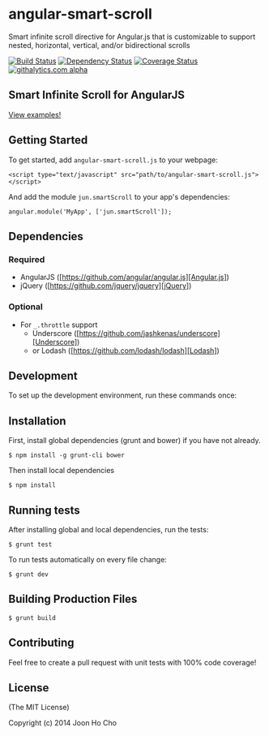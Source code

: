 angular-smart-scroll
=======================
Smart infinite scroll directive for Angular.js that is customizable to support nested, horizontal, vertical, and/or bidirectional scrolls

[![Build Status][Build Status img]][Build Status]
[![Dependency Status][Dependency Status img]][Dependency Status]
[![Coverage Status][Coverage Status img]][Coverage Status]
[![githalytics.com alpha][Git Anlytics img]][Git Anlytics]
<!-- [![Code Climate][Code Climate img]][Code Climate] -->


## Smart Infinite Scroll for AngularJS
[View examples!][Examples]


## Getting Started

To get started, add `angular-smart-scroll.js` to your webpage:

	<script type="text/javascript" src="path/to/angular-smart-scroll.js"></script>

And add the module `jun.smartScroll` to your app's dependencies:


	angular.module('MyApp', ['jun.smartScroll']);


## Dependencies


### Required
* AngularJS ([https://github.com/angular/angular.js][Angular.js])
* jQuery ([https://github.com/jquery/jquery][jQuery])


### Optional
* For `_.throttle` support
  * Underscore ([https://github.com/jashkenas/underscore][Underscore])
  * or Lodash ([https://github.com/lodash/lodash][Lodash])


## Development
To set up the development environment, run these commands once:


## Installation
First, install global dependencies (grunt and bower) if you have not already.

	$ npm install -g grunt-cli bower

Then install local dependencies

	$ npm install


## Running tests
After installing global and local dependencies, run the tests:

	$ grunt test

To run tests automatically on every file change:

	$ grunt dev


## Building Production Files

	$ grunt build


## Contributing

Feel free to create a pull request with unit tests with 100% code coverage!

## License

(The MIT License)

Copyright (c) 2014 Joon Ho Cho

[Build Status]: https://travis-ci.org/joonho1101/angular-smart-scroll
[Build Status img]: https://travis-ci.org/joonho1101/angular-smart-scroll.png

[Dependency Status]: https://gemnasium.com/joonho1101/angular-smart-scroll
[Dependency Status img]: https://gemnasium.com/joonho1101/angular-smart-scroll.png

[Code Climate]: https://codeclimate.com/github/joonho1101/angular-smart-scroll
[Code Climate img]: https://codeclimate.com/github/joonho1101/angular-smart-scroll.png

[Coverage Status]: https://coveralls.io/r/joonho1101/angular-smart-scroll
[Coverage Status img]: https://coveralls.io/repos/joonho1101/angular-smart-scroll/badge.png

[Git Anlytics]: http://githalytics.com/joonho1101/angular-smart-scroll
[Git Anlytics img]: https://cruel-carlota.pagodabox.com/fda90a3a2ce7e9e7339348f8b505945f

[Examples]: http://htmlpreview.github.io/?https://github.com/joonho1101/angular-smart-scroll/blob/master/examples/index.html

[Angular.js]: https://github.com/angular/angular.js
[jQuery]: https://github.com/jquery/jquery
[Underscore]: https://github.com/jashkenas/underscore
[Lodash]: https://github.com/lodash/lodash
